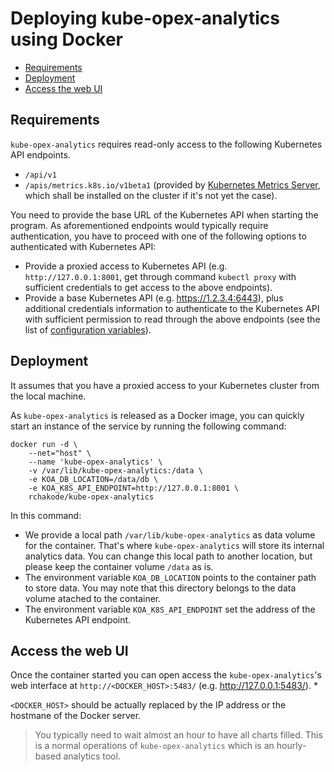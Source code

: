 # Deploying kube-opex-analytics using Docker

- [Requirements](#requirements)
- [Deployment](#deployment)
- [Access the web UI](#access-the-web-ui)

## Requirements
`kube-opex-analytics` requires read-only access to the following Kubernetes API endpoints.
  * `/api/v1`
  * `/apis/metrics.k8s.io/v1beta1` (provided by [Kubernetes Metrics Server](https://github.com/kubernetes-sigs/metrics-server), which shall be installed on the cluster if it's not yet the case).

You need to provide the base URL of the Kubernetes API when starting the program. 
As aforementioned endpoints would typically require authentication, you have to proceed with one of the following options to authenticated with Kubernetes API:
 * Provide a proxied access to Kubernetes API (e.g. `http://127.0.0.1:8001`, get through command `kubectl proxy` with sufficient credentials to get access to the above endpoints).
 * Provide a base Kubernetes API (e.g. https://1.2.3.4:6443), plus additional credentials information to authenticate to the Kubernetes API with sufficient permission to read through the above endpoints (see the list of [configuration variables](./docs/../configuration-settings.md)). 

## Deployment
It assumes that you have a proxied access to your Kubernetes cluster from the local machine.

As `kube-opex-analytics` is released as a Docker image, you can quickly start an instance of the service by running the following command:

```
docker run -d \
    --net="host" \
    --name 'kube-opex-analytics' \
    -v /var/lib/kube-opex-analytics:/data \
    -e KOA_DB_LOCATION=/data/db \
    -e KOA_K8S_API_ENDPOINT=http://127.0.0.1:8001 \
    rchakode/kube-opex-analytics
```

In this command:

 * We provide a local path `/var/lib/kube-opex-analytics` as data volume for the container. That's where `kube-opex-analytics` will store its internal analytics data. You can change this local path to another location, but please keep the container volume `/data` as is.
 * The environment variable `KOA_DB_LOCATION` points to the container path to store data. You may note that this directory belongs to the data volume atached to the container.
 * The environment variable `KOA_K8S_API_ENDPOINT` set the address of the Kubernetes API endpoint.

## Access the web UI
Once the container started you can open access the `kube-opex-analytics`'s web interface at `http://<DOCKER_HOST>:5483/` (e.g. http://127.0.0.1:5483/). *
 
`<DOCKER_HOST>` should be actually replaced by the IP address or the hostmane of the Docker server.

 > You typically need to wait almost an hour to have all charts filled. This is a normal operations of `kube-opex-analytics` which is an hourly-based analytics tool.

